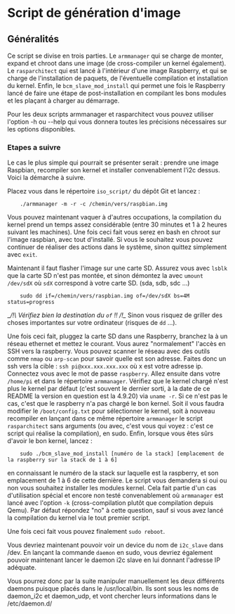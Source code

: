 # Script de génération d'image

## Généralités

Ce script se divise en trois parties. Le `armmanager` qui se charge de monter, expand et chroot dans une image (de cross-compiler un
kernel également). Le `rasparchitect` qui est lancé à l'intérieur d'une image Raspberry, et qui se charge de l'installation de paquets, de
l'éventuelle compilation et installation du kernel. Enfin, le `bcm_slave_mod_install` qui permet une fois le Raspberry lancé de
faire une étape de post-installation en compilant les bons modules et les plaçant à charger au démarrage.

Pour les deux scripts armmanager et rasparchitect vous pouvez utiliser l'option -h ou --help qui vous donnera toutes les précisions
nécessaires sur les options disponibles.

### Etapes a suivre

Le cas le plus simple qui pourrait se présenter serait : prendre une image Raspbian, recompiler son kernel et installer convenablement
l'i2c dessus. Voici la démarche à suivre.

Placez vous dans le répertoire `iso_script/` du dépôt Git et lancez :
```
    ./armmanager -m -r -c /chemin/vers/raspbian.img
```
Vous pouvez maintenant vaquer à d'autres occupations, la compilation du kernel prend un temps assez considérable (entre 30 minutes
et 1 à 2 heures suivant les machines).
Une fois ceci fait vous serez en bash en chroot sur l'image raspbian, avec tout d'installé. Si vous le souhaitez vous
pouvez continuer de réaliser des actions dans le système, sinon quittez simplement avec `exit`.

Maintenant il faut flasher l'image sur une carte SD. Assurez vous avec `lsblk` que la carte SD n'est pas montée, et sinon démontez la
avec `umount /dev/sdX` où `sdX` correspond à votre carte SD. (sda, sdb, sdc ...)
```
    sudo dd if=/chemin/vers/raspbian.img of=/dev/sdX bs=4M status=progress
```
__/!\ Vérifiez bien la destination du `of` !! /!\__ Sinon vous risquez de griller des choses importantes sur votre ordinateur (risques de `dd` ...).

Une fois ceci fait, pluggez la carte SD dans une Raspberry, branchez la à un réseau ethernet et mettez le courant.
Vous aurez "normalement" l'accès en SSH vers la raspberry. Vous pouvez scanner le réseau avec des outils comme `nmap` ou `arp-scan`
pour savoir quelle est son adresse. Faites donc un ssh vers la cible : `ssh pi@xxx.xxx.xxx.xxx` où x est votre adresse ip. Connectez vous
avec le mot de passe `raspberry`. Allez ensuite dans votre `/home/pi` et dans le répertoire `armmanager`.
Vérifiez que le kernel chargé n'est plus le kernel par défaut (c'est souvent le dernier sorti, à la date de ce README la version
en question est la 4.9.20) via `uname -r`. Si ce n'est pas le cas, c'est que le raspberry n'a pas chargé le bon kernel. Soit il 
vous faudra modifier le `/boot/config.txt` pour sélectionner le kernel, soit à nouveau recompiler en lançant dans ce même répertoire
`armmanager` le script `rasparchitect` sans arguments (ou avec, c'est vous qui voyez : c'est ce script qui réalise la compilation), en sudo.
Enfin, lorsque vous êtes sûrs d'avoir le bon kernel, lancez :
```
    sudo ./bcm_slave_mod_install [numéro de la stack] [emplacement de la raspberry sur la stack de 1 à 6]
```
en connaissant le numéro de la stack sur laquelle est la raspberry, et son emplacement de 1 à 6 de cette dernière.
Le script vous demandera si oui ou non vous souhaitez installer les modules kernel. Cela fait partie d'un cas d'utilisation spécial
et encore non testé convenablement où `armmanager` est lancé avec l'option `-k` (cross-compilation plutôt que compilation depuis Qemu). Par défaut
répondez "no" à cette question, sauf si vous avez lancé la compilation du kernel via le tout premier script.

Une fois ceci fait vous pouvez finalement `sudo reboot`.

Vous devriez maintenant pouvoir voir un device du nom de `i2c_slave` dans /dev. En lançant la commande `daemon` en sudo, vous devriez
également pouvoir maintenant lancer le daemon i2c slave en lui donnant l'adresse IP adéquate. 


Vous pourrez donc par la suite manipuler manuellement les deux différents daemons puisque placés dans le /usr/local/bin.
Ils sont sous les noms de daemon_i2c et daemon_udp, et vont chercher leurs informations dans le /etc/daemon.d/